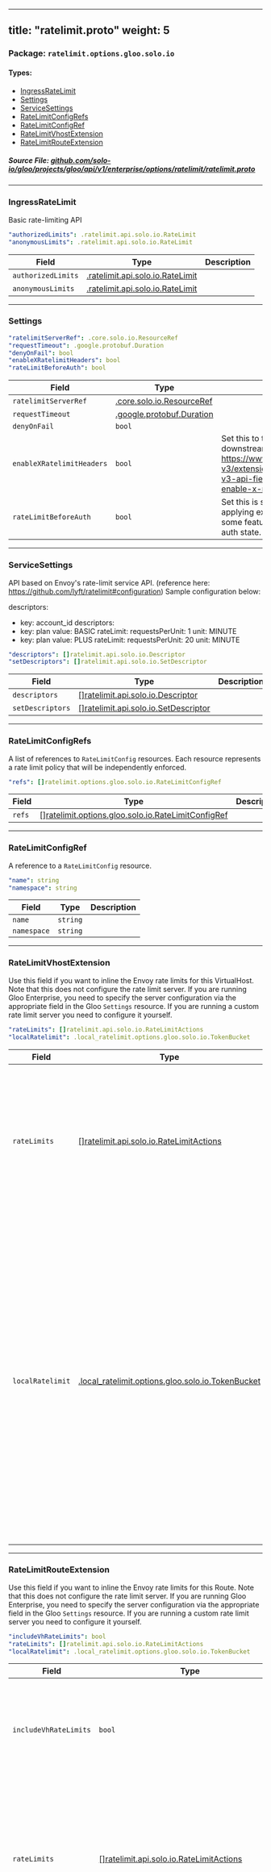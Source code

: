 
---
title: "ratelimit.proto"
weight: 5
---

<!-- Code generated by solo-kit. DO NOT EDIT. -->


### Package: `ratelimit.options.gloo.solo.io` 
#### Types:


- [IngressRateLimit](#ingressratelimit)
- [Settings](#settings)
- [ServiceSettings](#servicesettings)
- [RateLimitConfigRefs](#ratelimitconfigrefs)
- [RateLimitConfigRef](#ratelimitconfigref)
- [RateLimitVhostExtension](#ratelimitvhostextension)
- [RateLimitRouteExtension](#ratelimitrouteextension)
  



##### Source File: [github.com/solo-io/gloo/projects/gloo/api/v1/enterprise/options/ratelimit/ratelimit.proto](https://github.com/solo-io/gloo/blob/main/projects/gloo/api/v1/enterprise/options/ratelimit/ratelimit.proto)





---
### IngressRateLimit

 
Basic rate-limiting API

```yaml
"authorizedLimits": .ratelimit.api.solo.io.RateLimit
"anonymousLimits": .ratelimit.api.solo.io.RateLimit

```

| Field | Type | Description |
| ----- | ---- | ----------- | 
| `authorizedLimits` | [.ratelimit.api.solo.io.RateLimit](../../../../../../../../../solo-apis/api/rate-limiter/v1alpha1/ratelimit.proto.sk/#ratelimit) |  |
| `anonymousLimits` | [.ratelimit.api.solo.io.RateLimit](../../../../../../../../../solo-apis/api/rate-limiter/v1alpha1/ratelimit.proto.sk/#ratelimit) |  |




---
### Settings



```yaml
"ratelimitServerRef": .core.solo.io.ResourceRef
"requestTimeout": .google.protobuf.Duration
"denyOnFail": bool
"enableXRatelimitHeaders": bool
"rateLimitBeforeAuth": bool

```

| Field | Type | Description |
| ----- | ---- | ----------- | 
| `ratelimitServerRef` | [.core.solo.io.ResourceRef](../../../../../../../../../solo-kit/api/v1/ref.proto.sk/#resourceref) |  |
| `requestTimeout` | [.google.protobuf.Duration](https://developers.google.com/protocol-buffers/docs/reference/csharp/class/google/protobuf/well-known-types/duration) |  |
| `denyOnFail` | `bool` |  |
| `enableXRatelimitHeaders` | `bool` | Set this to true to return Envoy's X-RateLimit headers to the downstream. reference docs here: https://www.envoyproxy.io/docs/envoy/latest/api-v3/extensions/filters/http/ratelimit/v3/rate_limit.proto.html#envoy-v3-api-field-extensions-filters-http-ratelimit-v3-ratelimit-enable-x-ratelimit-headers. |
| `rateLimitBeforeAuth` | `bool` | Set this is set to true if you would like to rate limit traffic before applying external auth to it. *Note*: When this is true, you will lose some features like being able to rate limit a request based on its auth state. |




---
### ServiceSettings

 
API based on Envoy's rate-limit service API. (reference here: https://github.com/lyft/ratelimit#configuration)
Sample configuration below:

descriptors:
- key: account_id
 descriptors:
 - key: plan
   value: BASIC
   rateLimit:
     requestsPerUnit: 1
     unit: MINUTE
 - key: plan
   value: PLUS
   rateLimit:
     requestsPerUnit: 20
     unit: MINUTE

```yaml
"descriptors": []ratelimit.api.solo.io.Descriptor
"setDescriptors": []ratelimit.api.solo.io.SetDescriptor

```

| Field | Type | Description |
| ----- | ---- | ----------- | 
| `descriptors` | [[]ratelimit.api.solo.io.Descriptor](../../../../../../../../../solo-apis/api/rate-limiter/v1alpha1/ratelimit.proto.sk/#descriptor) |  |
| `setDescriptors` | [[]ratelimit.api.solo.io.SetDescriptor](../../../../../../../../../solo-apis/api/rate-limiter/v1alpha1/ratelimit.proto.sk/#setdescriptor) |  |




---
### RateLimitConfigRefs

 
A list of references to `RateLimitConfig` resources.
Each resource represents a rate limit policy that will be independently enforced.

```yaml
"refs": []ratelimit.options.gloo.solo.io.RateLimitConfigRef

```

| Field | Type | Description |
| ----- | ---- | ----------- | 
| `refs` | [[]ratelimit.options.gloo.solo.io.RateLimitConfigRef](../ratelimit.proto.sk/#ratelimitconfigref) |  |




---
### RateLimitConfigRef

 
A reference to a `RateLimitConfig` resource.

```yaml
"name": string
"namespace": string

```

| Field | Type | Description |
| ----- | ---- | ----------- | 
| `name` | `string` |  |
| `namespace` | `string` |  |




---
### RateLimitVhostExtension

 
Use this field if you want to inline the Envoy rate limits for this VirtualHost.
Note that this does not configure the rate limit server. If you are running Gloo Enterprise, you need to
specify the server configuration via the appropriate field in the Gloo `Settings` resource. If you are
running a custom rate limit server you need to configure it yourself.

```yaml
"rateLimits": []ratelimit.api.solo.io.RateLimitActions
"localRatelimit": .local_ratelimit.options.gloo.solo.io.TokenBucket

```

| Field | Type | Description |
| ----- | ---- | ----------- | 
| `rateLimits` | [[]ratelimit.api.solo.io.RateLimitActions](../../../../../../../../../solo-apis/api/rate-limiter/v1alpha1/ratelimit.proto.sk/#ratelimitactions) | Define individual rate limits here. Each rate limit will be evaluated, if any rate limit would be throttled, the entire request returns a 429 (gets throttled). |
| `localRatelimit` | [.local_ratelimit.options.gloo.solo.io.TokenBucket](../../../../options/local_ratelimit/local_ratelimit.proto.sk/#tokenbucket) | The token bucket configuration to use for local rate limiting requests. These options provide the ability to locally rate limit the connections in envoy. Each request processed by the filter consumes a single token. If the token is available, the request will be allowed. If no tokens are available, the request will receive the configured rate limit status. |




---
### RateLimitRouteExtension

 
Use this field if you want to inline the Envoy rate limits for this Route.
Note that this does not configure the rate limit server. If you are running Gloo Enterprise, you need to
specify the server configuration via the appropriate field in the Gloo `Settings` resource. If you are
running a custom rate limit server you need to configure it yourself.

```yaml
"includeVhRateLimits": bool
"rateLimits": []ratelimit.api.solo.io.RateLimitActions
"localRatelimit": .local_ratelimit.options.gloo.solo.io.TokenBucket

```

| Field | Type | Description |
| ----- | ---- | ----------- | 
| `includeVhRateLimits` | `bool` | Whether or not to include rate limits as defined on the VirtualHost in addition to rate limits on the Route. |
| `rateLimits` | [[]ratelimit.api.solo.io.RateLimitActions](../../../../../../../../../solo-apis/api/rate-limiter/v1alpha1/ratelimit.proto.sk/#ratelimitactions) | Define individual rate limits here. Each rate limit will be evaluated, if any rate limit would be throttled, the entire request returns a 429 (gets throttled). |
| `localRatelimit` | [.local_ratelimit.options.gloo.solo.io.TokenBucket](../../../../options/local_ratelimit/local_ratelimit.proto.sk/#tokenbucket) | The token bucket configuration to use for local rate limiting requests. These options provide the ability to locally rate limit the connections in envoy. Each request processed by the filter consumes a single token. If the token is available, the request will be allowed. If no tokens are available, the request will receive the configured rate limit status. |





<!-- Start of HubSpot Embed Code -->
<script type="text/javascript" id="hs-script-loader" async defer src="//js.hs-scripts.com/5130874.js"></script>
<!-- End of HubSpot Embed Code -->
